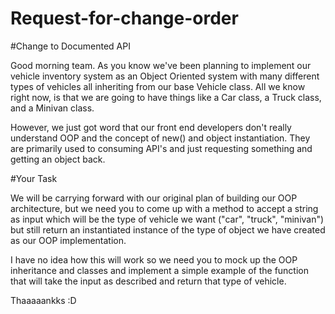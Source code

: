 # Request-for-change-order
#Change to Documented API

Good morning team. As you know we've been planning to implement our vehicle inventory system as an Object Oriented system with many different types of vehicles all inheriting from our base Vehicle class. All we know right now, is that we are going to have things like a Car class, a Truck class, and a Minivan class.

However, we just got word that our front end developers don't really understand OOP and the concept of new() and object instantiation. They are primarily used to consuming API's and just requesting something and getting an object back.

#Your Task

We will be carrying forward with our original plan of building our OOP architecture, but we need you to come up with a method to accept a string as input which will be the type of vehicle we want ("car", "truck", "minivan") but still return an instantiated instance of the type of object we have created as our OOP implementation.

I have no idea how this will work so we need you to mock up the OOP inheritance and classes and implement a simple example of the function that will take the input as described and return that type of vehicle.

Thaaaaankks :D
